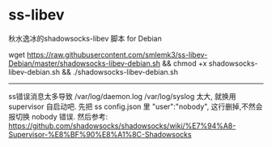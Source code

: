 # ss-libev
秋水逸冰的shadowsocks-libev 脚本 for Debian

wget https://raw.githubusercontent.com/smlemk3/ss-libev-Debian/master/shadowsocks-libev-debian.sh && chmod +x shadowsocks-libev-debian.sh && ./shadowsocks-libev-debian.sh

----------------------------------------
ss错误消息太多导致 /var/log/daemon.log /var/log/syslog 太大, 就换用supervisor 自启动吧.
先把 ss config.json 里 "user":"nobody", 这行删掉,不然会报切换 nobody 错误.
然后参考:
https://github.com/shadowsocks/shadowsocks/wiki/%E7%94%A8-Supervisor-%E8%BF%90%E8%A1%8C-Shadowsocks



